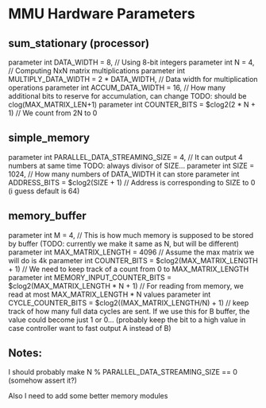 # MMU Hardware Parameters

## sum_stationary (processor)
parameter int DATA_WIDTH = 8,   // Using 8-bit integers 
parameter int N = 4,            // Computing NxN matrix multiplications
parameter int MULTIPLY_DATA_WIDTH = 2 * DATA_WIDTH, // Data width for multiplication operations
parameter int ACCUM_DATA_WIDTH = 16, // How many additional bits to reserve for accumulation, can change TODO: should be clog(MAX_MATRIX_LEN+1)
parameter int COUNTER_BITS = $clog2(2 * N + 1) // We count from 2N to 0

## simple_memory
parameter int PARALLEL_DATA_STREAMING_SIZE = 4, // It can output 4 numbers at same time TODO: always divisor of SIZE...
parameter int SIZE = 1024,      // How many numbers of DATA_WIDTH it can store
parameter int ADDRESS_BITS = $clog2(SIZE + 1) // Address is corresponding to SIZE to 0 (i guess default is 64)

## memory_buffer
parameter int M = 4,                    // This is how much memory is supposed to be stored by buffer (TODO: currently we make it same as N, but will be different)
parameter int MAX_MATRIX_LENGTH = 4096  // Assume the max matrix we will do is 4k
parameter int COUNTER_BITS = $clog2(MAX_MATRIX_LENGTH + 1) // We need to keep track of a count from 0 to MAX_MATRIX_LENGTH
parameter int MEMORY_INPUT_COUNTER_BITS = $clog2(MAX_MATRIX_LENGTH * N + 1) // For reading from memory, we read at most MAX_MATRIX_LENGTH * N values
parameter int CYCLE_COUNTER_BITS = $clog2((MAX_MATRIX_LENGTH/N) + 1) // keep track of how many full data cycles are sent. If we use this for B buffer, the value could become just 1 or 0... (probably keep the bit to a high value in case controller want to fast output A instead of B)

## Notes:
I should probably make N % PARALLEL_DATA_STREAMING_SIZE == 0 (somehow assert it?)

Also I need to add some better memory modules